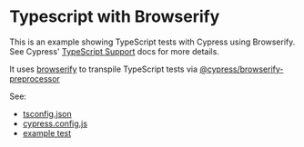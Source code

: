 # Typescript with Browserify

This is an example showing TypeScript tests with Cypress using Browserify. See Cypress' [TypeScript Support](https://on.cypress.io/typescript-support) docs for more details.

It uses [browserify](http://browserify.org/) to transpile TypeScript tests
via [@cypress/browserify-preprocessor](https://github.com/cypress-io/cypress-browserify-preprocessor#typescript)

See:
- [tsconfig.json](tsconfig.json)
- [cypress.config.js](cypress.config.js)
- [example test](cypress/integration/spec.ts)

